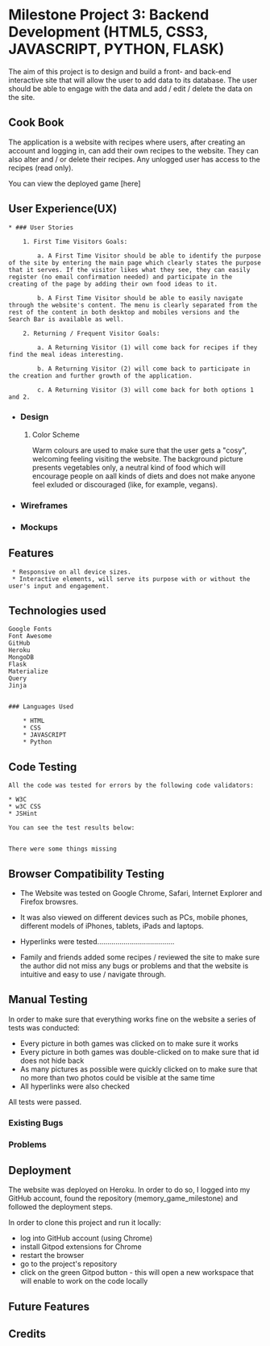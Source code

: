 # Milestone Project 3: Backend Development (HTML5, CSS3, JAVASCRIPT, PYTHON, FLASK)

The aim of this project is to design and build a front- and back-end interactive site that will allow the user to add data to its database. The user should be able to engage with the data and add / edit / delete the data on the site.

## Cook Book
The application is a website with recipes where users, after creating an account and logging in, can add their own recipes to the website. They can also alter and / or delete their recipes. Any unlogged user has access to the recipes (read only).

You can view the deployed game [here]


## User Experience(UX)

    * ### User Stories

        1. First Time Visitors Goals:
        
            a. A First Time Visitor should be able to identify the purpose of the site by entering the main page which clearly states the purpose that it serves. If the visitor likes what they see, they can easily register (no email confirmation needed) and participate in the creating of the page by adding their own food ideas to it.

            b. A First Time Visitor should be able to easily navigate through the website's content. The menu is clearly separated from the rest of the content in both desktop and mobiles versions and the Search Bar is available as well.

        2. Returning / Frequent Visitor Goals: 

            a. A Returning Visitor (1) will come back for recipes if they find the meal ideas interesting.

            b. A Returning Visitor (2) will come back to participate in the creation and further growth of the application.

            c. A Returning Visitor (3) will come back for both options 1 and 2. 


* ### Design

    1. Color Scheme

        Warm colours are used to make sure that the user gets a "cosy", welcoming feeling visiting the website.
        The background picture presents vegetables only, a neutral kind of food which will encourage people on aall kinds of diets and does not make anyone feel exluded or discouraged (like, for example, vegans).


* ### Wireframes

* ### Mockups

## Features

     * Responsive on all device sizes.
     * Interactive elements, will serve its purpose with or without the user's input and engagement.


## Technologies used

    Google Fonts
    Font Awesome
    GitHub
    Heroku
    MongoDB
    Flask
    Materialize
    Query 
    Jinja


    ### Languages Used

        * HTML
        * CSS
        * JAVASCRIPT
        * Python

## Code Testing

    All the code was tested for errors by the following code validators:

    * W3C
    * w3C CSS
    * JSHint

    You can see the test results below:


    There were some things missing 



## Browser Compatibility Testing
  
   * The Website was tested on Google Chrome, Safari, Internet Explorer and Firefox browsres.

   * It was also viewed on different devices such as PCs, mobile phones, different models of iPhones, tablets, iPads and laptops.

   * Hyperlinks were tested......................................

   * Family and friends added some recipes / reviewed the site to make sure the author did not miss any bugs or problems and that 
     the website is intuitive and easy to use / navigate through.



## Manual Testing

  In order to make sure that everything works fine on the website a series of tests was conducted:

   * Every picture in both games was clicked on to make sure it works
   * Every picture in both games was double-clicked on to make sure that id does not hide back
   * As many pictures as possible were quickly clicked on to make sure that no more than two photos could be visible at the same time
   * All hyperlinks were also checked

   All tests were passed.

### Existing Bugs

  

### Problems


## Deployment

  The website was deployed on Heroku. In order to do so, I logged into my GitHub account, found the repository (memory_game_milestone) and followed the deployment steps.

  In order to clone this project and run it locally: 
   * log into GitHub account (using Chrome) 
   * install Gitpod extensions for Chrome 
   * restart the browser
   * go to the project's repository
   * click on the green Gitpod button - this will open a new workspace that will enable to work on the code locally


## Future Features

  


## Credits


        






















    


